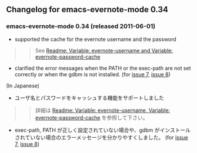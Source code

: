## Changelog for emacs-evernote-mode 0.34 ##

### **emacs-evernote-mode 0.34** (released 2011-06-01) ###

  * supported the cache for the evernote username and the password
> > See <a href='http://emacs-evernote-mode.googlecode.com/svn/branches/0_34/doc/readme_en.html'>Readme: Variable: evernote-username and Variable: evernote-password-cache</a>
  * clarified the error messages when the PATH or the exec-path are not set correctly or when the gdbm is not installed. (for [issue 7](https://code.google.com/p/emacs-evernote-mode/issues/detail?id=7), [issue 8](https://code.google.com/p/emacs-evernote-mode/issues/detail?id=8))

(In Japanese)

  * ユーザ名とパスワードをキャッシュする機能をサポートしました
> > 詳細は <a href='http://emacs-evernote-mode.googlecode.com/svn/branches/0_34/doc/readme_ja.html'>Readme: Variable: evernote-username, Variable: evernote-password-cache</a> を参照して下さい。
  * exec-path, PATH が正しく設定されていない場合や、gdbm がインストールされていない場合のエラーメッセージを分かりやすくしました。 (for [issue 7](https://code.google.com/p/emacs-evernote-mode/issues/detail?id=7), [issue 8](https://code.google.com/p/emacs-evernote-mode/issues/detail?id=8))